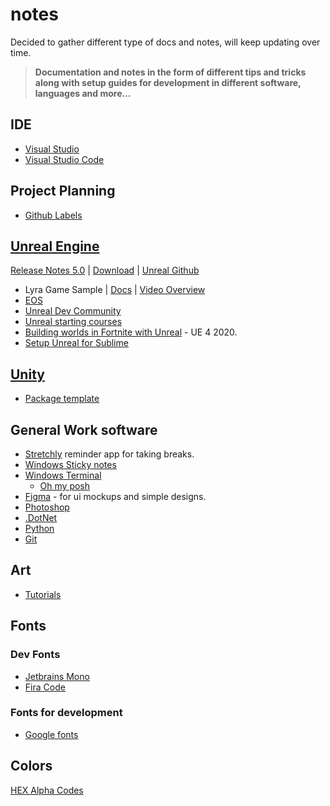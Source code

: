 # notes

Decided to gather different type of docs and notes, will keep updating over time.

> **Documentation and notes in the form of different tips and tricks along with setup guides for development in different software, languages and more...**

## IDE
- [Visual Studio](/ides/VisualStudio.md)
- [Visual Studio Code](/ides/VisualStudioCode.md)

## Project Planning
- [Github Labels](/project_planning/githublabels.md)

## [Unreal Engine](https://www.unrealengine.com/en-US)
[Release Notes 5.0](https://docs.unrealengine.com/5.0/en-US/unreal-engine-5-0-release-notes/) | [Download](https://www.unrealengine.com/en-US/download) | [Unreal Github](https://www.unrealengine.com/en-US/ue-on-github)
- Lyra Game Sample | [Docs](https://docs.unrealengine.com/5.0/en-US/lyra-sample-game-in-unreal-engine/)  | [Video Overview](https://www.youtube.com/watch?v=Fj1zCsYydD8) 
- [EOS](https://dev.epicgames.com/en-US/home)
- [Unreal Dev Community](https://dev.epicgames.com/community/?application=unreal_engine)
- [Unreal starting courses](https://www.unrealengine.com/en-US/blog/learn-unreal-engine-5-fast-with-these-new-courses)
- [Building worlds in Fortnite with Unreal](https://www.youtube.com/watch?v=w3tTbVNkuwA) - UE 4 2020.
- [Setup Unreal for Sublime](https://www.youtube.com/watch?v=94FvzO1HVzY&t=678s)

## [Unity](https://unity.com/)
- [Package template](https://github.com/CaptnJohn/unity-package-template) 

## General Work software
- [Stretchly](https://github.com/hovancik/stretchly) reminder app for taking breaks.
- [Windows Sticky notes](https://apps.microsoft.com/store/detail/microsoft-sticky-notes/9NBLGGH4QGHW)
- [Windows Terminal](https://github.com/microsoft/terminal)
  * [Oh my posh](https://ohmyposh.dev/)
- [Figma](https://www.figma.com/) - for ui mockups and simple designs.
- [Photoshop](https://www.adobe.com/se/products/photoshop)
- [.DotNet](https://dotnet.microsoft.com/en-us/download)
- [Python](https://www.python.org/downloads/)
- [Git](https://git-scm.com/downloads)

## Art
- [Tutorials](/art/Tutorials.md)

## Fonts

### Dev Fonts
- [Jetbrains Mono](https://www.jetbrains.com/lp/mono/)
- [Fira Code](https://github.com/tonsky/FiraCode)

### Fonts for development
- [Google fonts](https://fonts.google.com/)

## Colors
[HEX Alpha Codes](colors/HEXColors.md)
